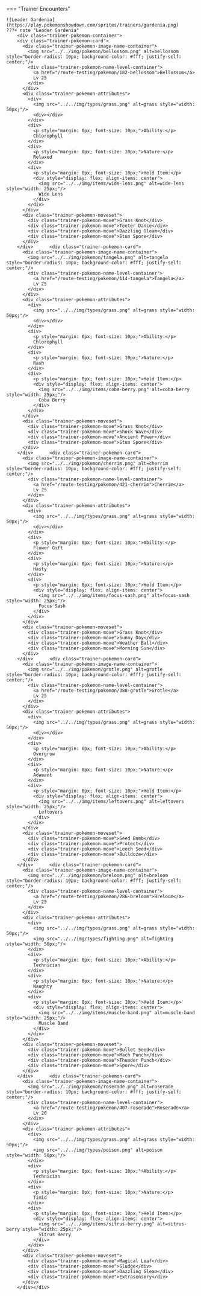 




=== "Trainer Encounters"

	![Leader Gardenia](https://play.pokemonshowdown.com/sprites/trainers/gardenia.png)
	???+ note "Leader Gardenia"
		<div class="trainer-pokemon-container">
		<div class="trainer-pokemon-card">
		  <div class="trainer-pokemon-image-name-container">
		    <img src="../../img/pokemon/bellossom.png" alt=bellossom style="border-radius: 10px; background-color: #fff; justify-self: center;"/>
		    <div class="trainer-pokemon-name-level-container">
		      <a href="/route-testing/pokemon/182-bellossom">Bellossom</a>
		      Lv 25
		    </div>
		  </div>
		  <div class="trainer-pokemon-attributes">
		    <div>
		      <img src="../../img/types/grass.png" alt=grass style="width: 50px;"/>
		      <div></div>
		    </div>
		    <div>
		      <p style="margin: 0px; font-size: 10px;">Ability:</p>
		      Chlorophyll
		    </div>
		    <div>
		      <p style="margin: 0px; font-size: 10px;">Nature:</p>
		      Relaxed
		    </div>
		    <div>
		      <p style="margin: 0px; font-size: 10px;">Held Item:</p>
		      <div style="display: flex; align-items: center">
		        <img src="../../img/items/wide-lens.png" alt=wide-lens style="width: 25px;"/>
		        Wide Lens
		      </div>
		    </div>
		  </div>
		  <div class="trainer-pokemon-moveset">
		    <div class="trainer-pokemon-move">Grass Knot</div>
		    <div class="trainer-pokemon-move">Teeter Dance</div>
		    <div class="trainer-pokemon-move">Dazzling Gleam</div>
		    <div class="trainer-pokemon-move">Stun Spore</div>
		  </div>
		</div>		<div class="trainer-pokemon-card">
		  <div class="trainer-pokemon-image-name-container">
		    <img src="../../img/pokemon/tangela.png" alt=tangela style="border-radius: 10px; background-color: #fff; justify-self: center;"/>
		    <div class="trainer-pokemon-name-level-container">
		      <a href="/route-testing/pokemon/114-tangela">Tangela</a>
		      Lv 25
		    </div>
		  </div>
		  <div class="trainer-pokemon-attributes">
		    <div>
		      <img src="../../img/types/grass.png" alt=grass style="width: 50px;"/>
		      <div></div>
		    </div>
		    <div>
		      <p style="margin: 0px; font-size: 10px;">Ability:</p>
		      Chlorophyll
		    </div>
		    <div>
		      <p style="margin: 0px; font-size: 10px;">Nature:</p>
		      Rash
		    </div>
		    <div>
		      <p style="margin: 0px; font-size: 10px;">Held Item:</p>
		      <div style="display: flex; align-items: center">
		        <img src="../../img/items/coba-berry.png" alt=coba-berry style="width: 25px;"/>
		        Coba Berry
		      </div>
		    </div>
		  </div>
		  <div class="trainer-pokemon-moveset">
		    <div class="trainer-pokemon-move">Grass Knot</div>
		    <div class="trainer-pokemon-move">Shock Wave</div>
		    <div class="trainer-pokemon-move">Ancient Power</div>
		    <div class="trainer-pokemon-move">Stun Spore</div>
		  </div>
		</div>		<div class="trainer-pokemon-card">
		  <div class="trainer-pokemon-image-name-container">
		    <img src="../../img/pokemon/cherrim.png" alt=cherrim style="border-radius: 10px; background-color: #fff; justify-self: center;"/>
		    <div class="trainer-pokemon-name-level-container">
		      <a href="/route-testing/pokemon/421-cherrim">Cherrim</a>
		      Lv 25
		    </div>
		  </div>
		  <div class="trainer-pokemon-attributes">
		    <div>
		      <img src="../../img/types/grass.png" alt=grass style="width: 50px;"/>
		      <div></div>
		    </div>
		    <div>
		      <p style="margin: 0px; font-size: 10px;">Ability:</p>
		      Flower Gift
		    </div>
		    <div>
		      <p style="margin: 0px; font-size: 10px;">Nature:</p>
		      Hasty
		    </div>
		    <div>
		      <p style="margin: 0px; font-size: 10px;">Held Item:</p>
		      <div style="display: flex; align-items: center">
		        <img src="../../img/items/focus-sash.png" alt=focus-sash style="width: 25px;"/>
		        Focus Sash
		      </div>
		    </div>
		  </div>
		  <div class="trainer-pokemon-moveset">
		    <div class="trainer-pokemon-move">Grass Knot</div>
		    <div class="trainer-pokemon-move">Sunny Day</div>
		    <div class="trainer-pokemon-move">Weather Ball</div>
		    <div class="trainer-pokemon-move">Morning Sun</div>
		  </div>
		</div>		<div class="trainer-pokemon-card">
		  <div class="trainer-pokemon-image-name-container">
		    <img src="../../img/pokemon/grotle.png" alt=grotle style="border-radius: 10px; background-color: #fff; justify-self: center;"/>
		    <div class="trainer-pokemon-name-level-container">
		      <a href="/route-testing/pokemon/388-grotle">Grotle</a>
		      Lv 25
		    </div>
		  </div>
		  <div class="trainer-pokemon-attributes">
		    <div>
		      <img src="../../img/types/grass.png" alt=grass style="width: 50px;"/>
		      <div></div>
		    </div>
		    <div>
		      <p style="margin: 0px; font-size: 10px;">Ability:</p>
		      Overgrow
		    </div>
		    <div>
		      <p style="margin: 0px; font-size: 10px;">Nature:</p>
		      Adamant
		    </div>
		    <div>
		      <p style="margin: 0px; font-size: 10px;">Held Item:</p>
		      <div style="display: flex; align-items: center">
		        <img src="../../img/items/leftovers.png" alt=leftovers style="width: 25px;"/>
		        Leftovers
		      </div>
		    </div>
		  </div>
		  <div class="trainer-pokemon-moveset">
		    <div class="trainer-pokemon-move">Seed Bomb</div>
		    <div class="trainer-pokemon-move">Protect</div>
		    <div class="trainer-pokemon-move">Leech Seed</div>
		    <div class="trainer-pokemon-move">Bulldoze</div>
		  </div>
		</div>		<div class="trainer-pokemon-card">
		  <div class="trainer-pokemon-image-name-container">
		    <img src="../../img/pokemon/breloom.png" alt=breloom style="border-radius: 10px; background-color: #fff; justify-self: center;"/>
		    <div class="trainer-pokemon-name-level-container">
		      <a href="/route-testing/pokemon/286-breloom">Breloom</a>
		      Lv 25
		    </div>
		  </div>
		  <div class="trainer-pokemon-attributes">
		    <div>
		      <img src="../../img/types/grass.png" alt=grass style="width: 50px;"/>
		      <img src="../../img/types/fighting.png" alt=fighting style="width: 50px;"/>
		    </div>
		    <div>
		      <p style="margin: 0px; font-size: 10px;">Ability:</p>
		      Technician
		    </div>
		    <div>
		      <p style="margin: 0px; font-size: 10px;">Nature:</p>
		      Naughty
		    </div>
		    <div>
		      <p style="margin: 0px; font-size: 10px;">Held Item:</p>
		      <div style="display: flex; align-items: center">
		        <img src="../../img/items/muscle-band.png" alt=muscle-band style="width: 25px;"/>
		        Muscle Band
		      </div>
		    </div>
		  </div>
		  <div class="trainer-pokemon-moveset">
		    <div class="trainer-pokemon-move">Bullet Seed</div>
		    <div class="trainer-pokemon-move">Mach Punch</div>
		    <div class="trainer-pokemon-move">Thunder Punch</div>
		    <div class="trainer-pokemon-move">Spore</div>
		  </div>
		</div>		<div class="trainer-pokemon-card">
		  <div class="trainer-pokemon-image-name-container">
		    <img src="../../img/pokemon/roserade.png" alt=roserade style="border-radius: 10px; background-color: #fff; justify-self: center;"/>
		    <div class="trainer-pokemon-name-level-container">
		      <a href="/route-testing/pokemon/407-roserade">Roserade</a>
		      Lv 26
		    </div>
		  </div>
		  <div class="trainer-pokemon-attributes">
		    <div>
		      <img src="../../img/types/grass.png" alt=grass style="width: 50px;"/>
		      <img src="../../img/types/poison.png" alt=poison style="width: 50px;"/>
		    </div>
		    <div>
		      <p style="margin: 0px; font-size: 10px;">Ability:</p>
		      Technician
		    </div>
		    <div>
		      <p style="margin: 0px; font-size: 10px;">Nature:</p>
		      Timid
		    </div>
		    <div>
		      <p style="margin: 0px; font-size: 10px;">Held Item:</p>
		      <div style="display: flex; align-items: center">
		        <img src="../../img/items/sitrus-berry.png" alt=sitrus-berry style="width: 25px;"/>
		        Sitrus Berry
		      </div>
		    </div>
		  </div>
		  <div class="trainer-pokemon-moveset">
		    <div class="trainer-pokemon-move">Magical Leaf</div>
		    <div class="trainer-pokemon-move">Sludge</div>
		    <div class="trainer-pokemon-move">Dazzling Gleam</div>
		    <div class="trainer-pokemon-move">Extrasensory</div>
		  </div>
		</div></div>
